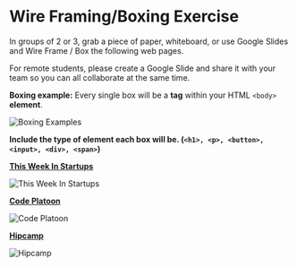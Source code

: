 # Wire Framing/Boxing Exercise

In groups of 2 or 3, grab a piece of paper, whiteboard, or use Google Slides and Wire Frame / Box the following web pages. 

For remote students, please create a Google Slide and share it with your team so you can all collaborate at the same time.

__Boxing example:__
Every single box will be a __tag__ within your HTML `<body>` __element__.

![Boxing Examples](https://github.com/novemberplatoon/curriculum/blob/master/week-05/images/boxing.png)

__Include the type of element each box will be. (`<h1>, <p>, <button>, <input>, <div>, <span>`)__

__[This Week In Startups](https://thisweekinstartups.com/)__

![This Week In Startups](https://github.com/novemberplatoon/curriculum/blob/master/week-05/images/twist.png)

__[Code Platoon](https://www.codeplatoon.org/)__

![Code Platoon](https://github.com/novemberplatoon/curriculum/blob/master/week-05/images/code_platoon.png)

__[Hipcamp](https://www.hipcamp.com/)__

![Hipcamp](https://github.com/novemberplatoon/curriculum/blob/master/week-05/images/hipcamp.png)
